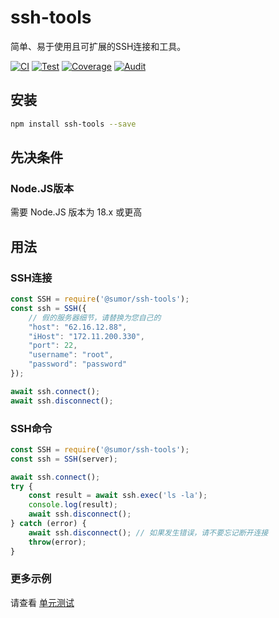 # ssh-tools
简单、易于使用且可扩展的SSH连接和工具。

[![CI](https://github.com/sumor-cloud/ssh-tools/actions/workflows/ci.yml/badge.svg)](https://github.com/sumor-cloud/ssh-tools/actions/workflows/ci.yml)
[![Test](https://github.com/sumor-cloud/ssh-tools/actions/workflows/ut.yml/badge.svg)](https://github.com/sumor-cloud/ssh-tools/actions/workflows/ut.yml)
[![Coverage](https://github.com/sumor-cloud/ssh-tools/actions/workflows/coverage.yml/badge.svg)](https://github.com/sumor-cloud/ssh-tools/actions/workflows/coverage.yml)
[![Audit](https://github.com/sumor-cloud/ssh-tools/actions/workflows/audit.yml/badge.svg)](https://github.com/sumor-cloud/ssh-tools/actions/workflows/audit.yml)

## 安装
```bash
npm install ssh-tools --save
```

## 先决条件

### Node.JS版本
需要 Node.JS 版本为 18.x 或更高

## 用法

### SSH连接
```javascript
const SSH = require('@sumor/ssh-tools');
const ssh = SSH({
    // 假的服务器细节，请替换为您自己的
    "host": "62.16.12.88",
    "iHost": "172.11.200.330",
    "port": 22,
    "username": "root",
    "password": "password"
});

await ssh.connect();
await ssh.disconnect();
```

### SSH命令
```javascript
const SSH = require('@sumor/ssh-tools');
const ssh = SSH(server);

await ssh.connect();
try {
    const result = await ssh.exec('ls -la');
    console.log(result);
    await ssh.disconnect();
} catch (error) {
    await ssh.disconnect(); // 如果发生错误，请不要忘记断开连接
    throw(error);
}
```

### 更多示例
请查看 [单元测试](https://github.com/sumor-cloud/ssh-tools/tree/main/test)